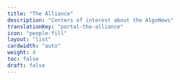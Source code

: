 ```yaml
---
title: "The Alliance"
description: "Centers of interest about the AlgoNews"
translationKey: "portal-the-alliance"
icon: "people-fill"
layout: "list"
cardwidth: "auto"
weight: 4
toc: false
draft: false
---
```


